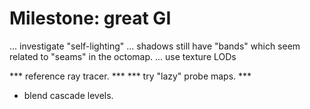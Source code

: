 # Milestone: great GI
... investigate "self-lighting"
... shadows still have "bands" which seem related to "seams" in the octomap.
... use texture LODs

*** reference ray tracer.  ***
*** try "lazy" probe maps. ***

- blend cascade levels.
